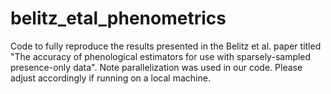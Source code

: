 # belitz_etal_phenometrics

Code to fully reproduce the results presented in the Belitz et al. paper titled "The accuracy of phenological estimators for use with sparsely-sampled presence-only data". Note parallelization was used in our code. Please adjust accordingly if running on a local machine.
